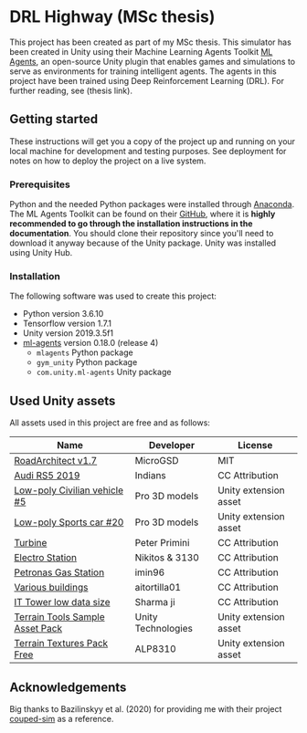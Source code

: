 # DRL Highway (MSc thesis)
This project has been created as part of my MSc thesis. This simulator has been created in Unity using their Machine Learning Agents Toolkit [ML Agents](https://github.com/Unity-Technologies/ml-agents), an open-source Unity plugin that enables games and simulations to serve as environments for training intelligent agents. The agents in this project have been trained using Deep Reinforcement Learning (DRL). For further reading, see (thesis link). 

## Getting started
These instructions will get you a copy of the project up and running on your local machine for development and testing purposes. See deployment for notes on how to deploy the project on a live system.

### Prerequisites
Python and the needed Python packages were installed through [Anaconda](https://www.anaconda.com/distribution/). The ML Agents Toolkit can be found on their [GitHub](https://github.com/Unity-Technologies/ml-agents), where it is **highly recommended to go through the installation instructions in the documentation**. You should clone their repository since you'll need to download it anyway because of the Unity package. Unity was installed using Unity Hub. 

### Installation
The following software was used to create this project:
* Python version 3.6.10
* Tensorflow version 1.7.1
* Unity version 2019.3.5f1
* [ml-agents](https://github.com/Unity-Technologies/ml-agents) version 0.18.0 (release 4)
	* `mlagents` Python package
	* `gym_unity` Python package
	* `com.unity.ml-agents` Unity package

## Used Unity assets
All assets used in this project are free and as follows:

| Name | Developer | License
| --- | --- | ---
| [RoadArchitect v1.7](https://github.com/MicroGSD/RoadArchitect) | MicroGSD | MIT
| [Audi RS5 2019](https://sketchfab.com/3d-models/audi-rs5-2019-fae1a4186d464a6aae351ce9e9ff2401) | Indians | CC Attribution
| [Low-poly Civilian vehicle #5](https://assetstore.unity.com/packages/3d/vehicles/land/low-poly-civilian-vehicle-5-124987) | Pro 3D models | Unity extension asset
| [Low-poly Sports car #20](https://assetstore.unity.com/packages/3d/vehicles/land/low-poly-sports-car-20-144253) | Pro 3D models | Unity extension asset
| [Turbine](https://sketchfab.com/3d-models/turbine-76a5c63001e14041be291a5b1a3d924b) | Peter Primini | CC Attribution
| [Electro Station](https://sketchfab.com/3d-models/electro-station-5d35c32833594d6a958649cc7212bb93) | Nikitos & 3130 | CC Attribution
| [Petronas Gas Station](https://sketchfab.com/3d-models/petronas-gas-station-d5e4789fb926492993b277c1b50e13fd) | imin96 | CC Attribution
| [Various buildings](https://sketchfab.com/aitortilla01/models) | aitortilla01 | CC Attribution
| [IT Tower low data size](https://sketchfab.com/3d-models/it-tower-low-data-size-dfeca8e7c7c5429b91d6207b3a3a9af4) | Sharma ji | CC Attribution
| [Terrain Tools Sample Asset Pack](https://assetstore.unity.com/packages/2d/textures-materials/terrain-tools-sample-asset-pack-145808) | Unity Technologies | Unity extension asset
| [Terrain Textures Pack Free](https://assetstore.unity.com/packages/2d/textures-materials/terrain-textures-pack-free-139542) | ALP8310 | Unity extension asset

## Acknowledgements
Big thanks to Bazilinskyy et al. (2020) for providing me with their project [couped-sim](https://github.com/bazilinskyy/coupled-sim) as a reference.